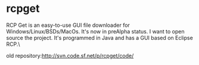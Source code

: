 # rcpget

RCP Get is an easy-to-use GUI file downloader for Windows/Linux/BSDs/MacOs. It's now in preAlpha status. I want to open source the project. It's programmed in Java and has a GUI based on Eclipse RCP.\

old repository:http://svn.code.sf.net/p/rcpget/code/

